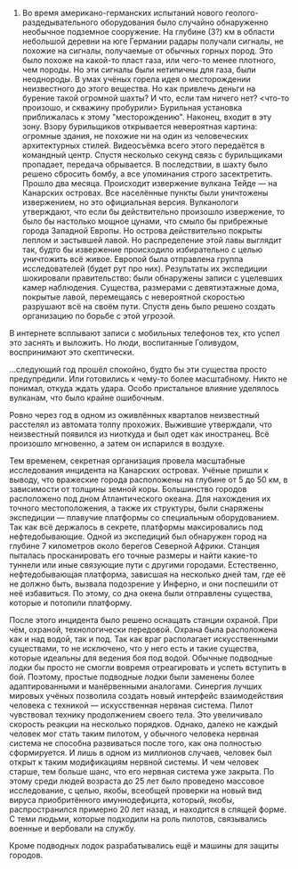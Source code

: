 1) Во время американо-германских испытаний нового геолого-раздедывательного оборудования было
случайно обнаруженно необычное подземное сооружение. На глубине (3?) км в области небольшой деревни на юге
 Германии радары получали сигналы, не похожие на 
сигналы, получаемые от обычных горных пород. Это было похоже на какой-то пласт газа, 
или чего-то менее плотного, чем породы. Но эти сигналы были нетипичны для газа, были неоднороды. 
В умах учёных горела идея о месторождении неизвестного до этого вещества. 
Но как привлечь деньги на бурение такой огромной шахты? И что, если там ничего нет? 
<что-то произошо, и скважину пробурили>
Бурильная установка приближалась к этому "месторождению". Наконец, входит в эту зону. 
Взору бурильщиков открывается невероятная картина: огромные здания, не похожие ни на один из человеческих архитектурных стилей. 
Видеосъёмка всего этого передаётся в командный центр. 
Спустя несколько секунд связь с бурильщиками пропадает, передача обрывается. 
В последствии, в шахту было решено сбросить бомбу, а все упоминания строго засектретить. 
Прошло два месяца. 
Происходит извержение вулкана Тейде — на Канарских островах. Все населённые пункты были уничтожены извержением, но это официальная версия. 
Вулканологи утверждают, что если бы действительно произошло извержение, то было бы настолько мощное цунами, что смыло бы прибрежные города Западной Европы. 
Но острова действительно покрыты пеплом и застывшей лавой. Но распределение этой лавы выглядит так, будто бы извержение происходило избирательно с целью уничтожить всё живое. 
Европой была отправлена группа исследователей (будет рут про них). Результаты их экспедиции шокировали правительство: были обнаружены записи с уцелевших камер наблюдения. Существа, размерами с девятиэтажные дома, покрытые лавой, перемещаясь с невероятной скоростью разрушают всё на своём пути.
Спустя день было решено создать организацию по борьбе с этой угрозой. 

В интернете всплывают записи с мобильных телефонов тех, кто успел это заснять и выложить. Но люди, воспитанные Голивудом, воспринимают это скептически. 

...следующий год прошёл спокойно, будто бы эти существа просто предупредили. Или готовились к чему-то более масштабному. Никто не понимал, откуда ждать удара. Особо пристальное влияние уделялось вулканам, что было крайне ошибочным. 

Ровно через год в одном из оживлённых кварталов неизвестный расстелял из автомата толпу прохожих. Выжившие утверждали, что неизвестный появился из ниоткуда и был одет как иностранец. Всё произошло мгновенно, а затем он испарился в воздухе.


Тем временем, секретная организация провела масштабные исследования инцидента на Канарских островах. Учёные пришли к выводу, что вражеские города расположены на глубине от 5 до 50 км, в зависимости от толщины земной коры. Большинство городов расположено под дном Атлантического океана. Для нахождения их
точного местоположения, а также их структуры, были снаряжены экспедиции — плавучие платформы со специальным оборудованием. Так как всё держалось в секрете, платформы максировались под нефтедобывающие. Одной из экспедиций был обнаружен город на глубине 7 километров около берегов Северной Африки. Станция пыталась просканировать его точные размеры и найти какие-то туннели или иные связующие пути с другими городами. Естественно, нефтедобывающая платформа, зависшая на несколько дней там, где её не должно быть, вызвала подозрение у Инферно, и они поспешили от неё избавиться. По этому, со дна окена были отправлены существа, которые и потопили платформу. 


После этого инцидента было решено оснащать станции охраной. При чём, охраной, технологически передовой. Охрана была расположена как и над водой, так и под. Так как враг располагает искусственными существами, то не исключено, что у него есть и такие существа, которые идеальны для ведения боя под водой. Обычные подводные лодки бы просто не смогли вовремя отреагировать и успеть вступить в бой. Поэтому, простые подводные лодки были заменены более адаптированными и манёрвенными аналогами. Синергия лучших мировых учёных позволила создать новый интерфейс взаимодействия человека с техникой — искусственная нервная система. Пилот чувствовал технику продолжением своего тела. Это увеличивало скорость реакции на несколько порядков. Однако, далеко не каждый человек мог стать таким пилотом, у обычного человека нервная система не способна развиваться после того, как она полностью сформируется. И лишь в одном из миллионов случаев, человек был открыт к таким модификациям нервной системы. И чем человек старше, тем больше шанс, что его нервная система уже закрыта. По этому среди людей возраста до 25 лет было проведено массовое исследование, с целью, якобы, всеобщей проверки на новый вид вируса приобритённого имуннодефицита, который, якобы, распространился примерно 20 лет назад, и находится в спящей форме. 
С теми людьми, которые подходили на роль пилотов, связывались военные и вербовали на службу. 

Кроме подводных лодок разрабатывались ещё и машины для защиты городов. 
 
